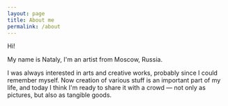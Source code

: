 ```yaml
---
layout: page
title: About me
permalink: /about
---
```

<p>Hi!</p>

<p>My name is Nataly, I'm an artist from Moscow, Russia.</p>

<p>I was always interested in arts and creative works, probably since I could remember myself. Now creation of various stuff is an important part of my life, and today I think I'm ready to share it with a crowd — not only as pictures, but also as tangible goods.</p>